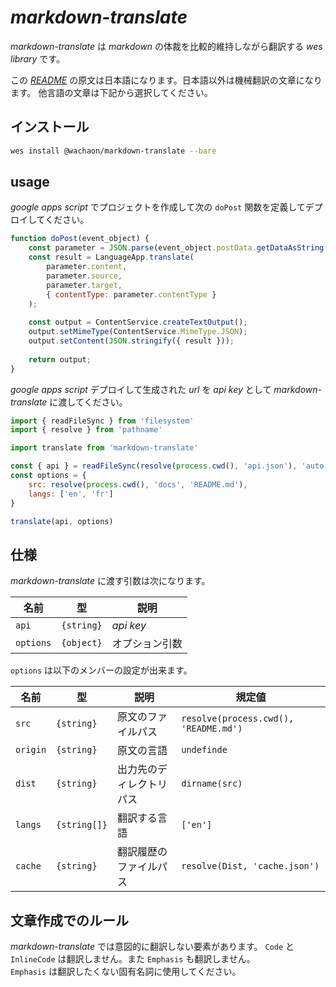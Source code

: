 # *markdown-translate*

*markdown-translate* は *markdown* の体裁を比較的維持しながら翻訳する *wes library* です。

この [*README*](../README.md) の原文は日本語になります。日本語以外は機械翻訳の文章になります。
他言語の文章は下記から選択してください。

<!-- translate links document -->

## インストール

```sh
wes install @wachaon/markdown-translate --bare
```

## usage

*google apps script* でプロジェクトを作成して次の `doPost` 関数を定義してデプロイしてください。

```javascript
function doPost(event_object) {
    const parameter = JSON.parse(event_object.postData.getDataAsString());
    const result = LanguageApp.translate(
        parameter.content,
        parameter.source,
        parameter.target,
        { contentType: parameter.contentType }
    );
 
    const output = ContentService.createTextOutput();
    output.setMimeType(ContentService.MimeType.JSON);
    output.setContent(JSON.stringify({ result }));
 
    return output;
}
```

*google apps script* デプロイして生成された *url* を *api key* として *markdown-translate* に渡してください。

```javascript
import { readFileSync } from 'filesystem'
import { resolve } from 'pathname'

import translate from 'markdown-translate'

const { api } = readFileSync(resolve(process.cwd(), 'api.json'), 'auto')
const options = {
    src: resolve(process.cwd(), 'docs', 'README.md'),
    langs: ['en', 'fr']
}

translate(api, options)
```
## 仕様

*markdown-translate* に渡す引数は次になります。

| 名前      | 型         | 説明           |
| --------- | ---------- | -------------- |
| `api`     | `{string}` | *api key*      |
| `options` | `{object}` | オプション引数 |

`options` は以下のメンバーの設定が出来ます。

| 名前     | 型           | 説明                     | 規定値                                |
| -------- | ------------ | ------------------------ | ------------------------------------- |
| `src`    | `{string}`   | 原文のファイルパス       | `resolve(process.cwd(), 'README.md')` |
| `origin` | `{string}`   | 原文の言語               | `undefinde`                           |
| `dist`   | `{string}`   | 出力先のディレクトリパス | `dirname(src)`                        |
| `langs`  | `{string[]}` | 翻訳する言語             | `['en']`                              |
| `cache`  | `{string}`   | 翻訳履歴のファイルパス   | `resolve(Dist, 'cache.json')`         |

## 文章作成でのルール

*markdown-translate* では意図的に翻訳しない要素があります。
`Code` と `InlineCode` は翻訳しません。また `Emphasis` も翻訳しません。  
`Emphasis` は翻訳したくない固有名詞に使用してください。
